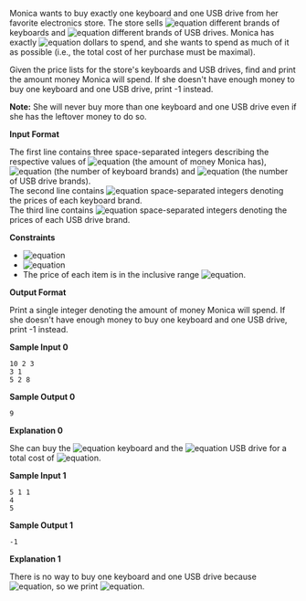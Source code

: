 Monica wants to buy exactly one keyboard and one USB drive from her favorite electronics store. The store sells ![equation](http://latex.codecogs.com/svg.latex?\inline&space;n) different brands of keyboards and ![equation](http://latex.codecogs.com/svg.latex?\inline&space;m) different brands of USB drives. Monica has exactly ![equation](http://latex.codecogs.com/svg.latex?\inline&space;s) dollars to spend, and she wants to spend as much of it as possible (i.e., the total cost of her purchase must be maximal).

Given the price lists for the store's keyboards and USB drives, find and print the amount money Monica will spend. If she doesn't have enough money to buy one keyboard and one USB drive, print -1 instead.

__Note:__ She will never buy more than one keyboard and one USB drive even if she has the leftover money to do so.

__Input Format__

The first line contains three space-separated integers describing the respective values of ![equation](http://latex.codecogs.com/svg.latex?\inline&space;s) (the amount of money Monica has), ![equation](http://latex.codecogs.com/svg.latex?\inline&space;n) (the number of keyboard brands) and ![equation](http://latex.codecogs.com/svg.latex?\inline&space;m) (the number of USB drive brands).<br> 
The second line contains ![equation](http://latex.codecogs.com/svg.latex?\inline&space;n) space-separated integers denoting the prices of each keyboard brand.<br> 
The third line contains ![equation](http://latex.codecogs.com/svg.latex?\inline&space;m) space-separated integers denoting the prices of each USB drive brand.

__Constraints__
* ![equation](https://latex.codecogs.com/svg.latex?\inline&space;1&space;\le&space;n,m&space;\le&space;1000)
* ![equation](https://latex.codecogs.com/svg.latex?\inline&space;1&space;\le&space;s&space;\le&space;10^6)
* The price of each item is in the inclusive range ![equation](http://latex.codecogs.com/svg.latex?\inline&space;[1,10^6]).

__Output Format__

Print a single integer denoting the amount of money Monica will spend. If she doesn't have enough money to buy one keyboard and one USB drive, print -1 instead.

__Sample Input 0__
```commandline
10 2 3
3 1
5 2 8
```
__Sample Output 0__
```commandline
9
```
__Explanation 0__

She can buy the ![equation](https://latex.codecogs.com/svg.latex?\inline&space;2^{nd}) keyboard and the ![equation](https://latex.codecogs.com/svg.latex?\inline&space;3^{rd}) USB drive for a total cost of ![equation](https://latex.codecogs.com/svg.latex?\inline&space;8&space;&plus;&space;1&space;=&space;9).

__Sample Input 1__
```commandline
5 1 1
4
5
```
__Sample Output 1__
```commandline
-1
```
__Explanation 1__

There is no way to buy one keyboard and one USB drive because ![equation](https://latex.codecogs.com/svg.latex?\inline&space;4&space;&plus;&space;5&space;>&space;5), so we print ![equation](http://latex.codecogs.com/svg.latex?\inline&space;-1).